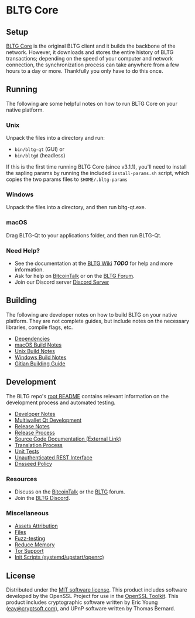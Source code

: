 BLTG Core
=============

Setup
---------------------
[BLTG Core](https://block-logic.com/wallet) is the original BLTG client and it builds the backbone of the network. However, it downloads and stores the entire history of BLTG transactions; depending on the speed of your computer and network connection, the synchronization process can take anywhere from a few hours to a day or more. Thankfully you only have to do this once.

Running
---------------------
The following are some helpful notes on how to run BLTG Core on your native platform.

### Unix

Unpack the files into a directory and run:

- `bin/bltg-qt` (GUI) or
- `bin/bltgd` (headless)

If this is the first time running BLTG Core (since v3.1.1), you'll need to install the sapling params by running the included `install-params.sh` script, which copies the two params files to `$HOME/.bltg-params`

### Windows

Unpack the files into a directory, and then run bltg-qt.exe.

### macOS

Drag BLTG-Qt to your applications folder, and then run BLTG-Qt.

### Need Help?

* See the documentation at the [BLTG Wiki](https://github.com/Block-Logic-Technology-Group/bltg/wiki) ***TODO***
for help and more information.
* Ask for help on [BitcoinTalk](https://bitcointalk.org/index.php?topic=2695744.260) or on the [BLTG Forum](https://forum.block-logic.com/).
* Join our Discord server [Discord Server](https://discord.block-logic.com/)

Building
---------------------
The following are developer notes on how to build BLTG on your native platform. They are not complete guides, but include notes on the necessary libraries, compile flags, etc.

- [Dependencies](dependencies.md)
- [macOS Build Notes](build-osx.md)
- [Unix Build Notes](build-unix.md)
- [Windows Build Notes](build-windows.md)
- [Gitian Building Guide](gitian-building.md)

Development
---------------------
The BLTG repo's [root README](/README.md) contains relevant information on the development process and automated testing.

- [Developer Notes](developer-notes.md)
- [Multiwallet Qt Development](multiwallet-qt.md)
- [Release Notes](release-notes.md)
- [Release Process](release-process.md)
- [Source Code Documentation (External Link)](https://www.fuzzbawls.pw/pivx/doxygen/)
- [Translation Process](translation_process.md)
- [Unit Tests](unit-tests.md)
- [Unauthenticated REST Interface](REST-interface.md)
- [Dnsseed Policy](dnsseed-policy.md)

### Resources
* Discuss on the [BitcoinTalk](https://bitcointalk.org/index.php?topic=2695744.260) or the [BLTG](https://forum.block-logic.com/) forum.
* Join the [BLTG Discord](https://discord.block-logic.com/).

### Miscellaneous
- [Assets Attribution](assets-attribution.md)
- [Files](files.md)
- [Fuzz-testing](fuzzing.md)
- [Reduce Memory](reduce-memory.md)
- [Tor Support](tor.md)
- [Init Scripts (systemd/upstart/openrc)](init.md)

License
---------------------
Distributed under the [MIT software license](/COPYING).
This product includes software developed by the OpenSSL Project for use in the [OpenSSL Toolkit](https://www.openssl.org/). This product includes
cryptographic software written by Eric Young ([eay@cryptsoft.com](mailto:eay@cryptsoft.com)), and UPnP software written by Thomas Bernard.
